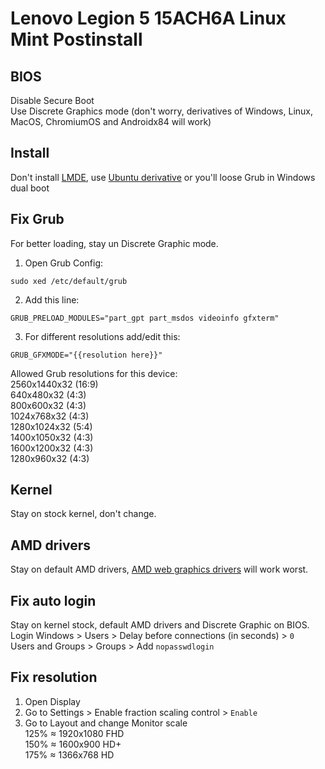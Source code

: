 # Lenovo Legion 5 15ACH6A Linux Mint Postinstall

## BIOS
Disable Secure Boot<br>
Use Discrete Graphics mode (don't worry, derivatives of Windows, Linux, MacOS, ChromiumOS and Androidx84 will work)

## Install
Don't install [LMDE](https://linuxmint.com/download_lmde.php), use [Ubuntu derivative](https://linuxmint.com/download.php) or you'll loose Grub in Windows dual boot

## Fix Grub
For better loading, stay un Discrete Graphic mode.<br>
1. Open Grub Config:
```
sudo xed /etc/default/grub
```
2. Add this line:
```
GRUB_PRELOAD_MODULES="part_gpt part_msdos videoinfo gfxterm"
```
3. For different resolutions add/edit this:
```
GRUB_GFXMODE="{{resolution here}}"
```
Allowed Grub resolutions for this device:<br>
2560x1440x32 (16:9)<br>
640x480x32 (4:3)<br>
800x600x32 (4:3)<br>
1024x768x32 (4:3)<br>
1280x1024x32 (5:4)<br>
1400x1050x32 (4:3)<br>
1600x1200x32 (4:3)<br>
1280x960x32 (4:3)

## Kernel
Stay on stock kernel, don't change.

## AMD drivers
Stay on default AMD drivers, [AMD web graphics drivers](https://www.amd.com/en/support/download/linux-drivers.html) will work worst.

## Fix auto login
Stay on kernel stock, default AMD drivers and Discrete Graphic on BIOS.<br>
Login Windows > Users > Delay before connections (in seconds) > `0`<br>
Users and Groups > Groups > Add `nopasswdlogin`

## Fix resolution
1. Open Display
2. Go to Settings > Enable fraction scaling control > `Enable`
3. Go to Layout and change Monitor scale<br>
125% ≈ 1920x1080 FHD<br>
150% ≈ 1600x900 HD+<br>
175% ≈ 1366x768 HD<br>
   



